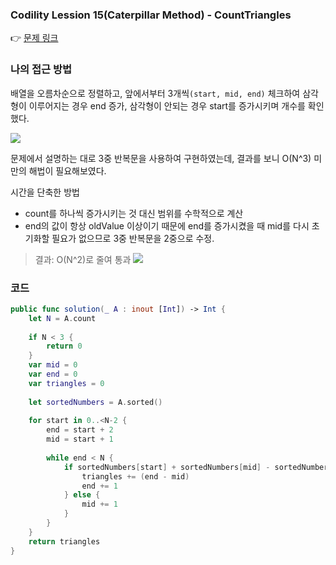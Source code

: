 ### Codility Lession 15(Caterpillar Method) - CountTriangles
👉 [문제 링크](https://app.codility.com/programmers/lessons/15-caterpillar_method/count_triangles/)

### 나의 접근 방법
배열을 오름차순으로 정렬하고, 앞에서부터 3개씩`(start, mid, end)` 체크하여 삼각형이 이루어지는 경우 end 증가, 삼각형이 안되는 경우 start를 증가시키며 개수를 확인했다.

![](https://i.imgur.com/7pQgMd6.png)

문제에서 설명하는 대로 3중 반복문을 사용하여 구현하였는데, 결과를 보니 O(N^3) 미만의 해법이 필요해보였다.

시간을 단축한 방법
- count를 하나씩 증가시키는 것 대신 범위를 수학적으로 계산
- end의 값이 항상 oldValue 이상이기 때문에 end를 증가시켰을 때 mid를 다시 초기화할 필요가 없으므로 3중 반복문을 2중으로 수정. 

> 결과: O(N^2)로 줄여 통과
![](https://i.imgur.com/FkAchon.png)

### 코드
```swift
public func solution(_ A : inout [Int]) -> Int {
    let N = A.count
        
    if N < 3 {
        return 0
    }
    var mid = 0
    var end = 0
    var triangles = 0
        
    let sortedNumbers = A.sorted()
        
    for start in 0..<N-2 {
        end = start + 2
        mid = start + 1
            
        while end < N {
            if sortedNumbers[start] + sortedNumbers[mid] - sortedNumbers[end] > 0 {
                triangles += (end - mid)
                end += 1
            } else {
                mid += 1
            }
        }
    }
    return triangles
}
```
